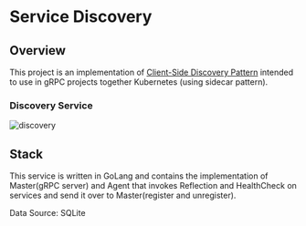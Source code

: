 # Service Discovery 
## Overview

This project is an implementation of [Client-Side Discovery Pattern](https://microservices.io/patterns/client-side-discovery.html) intended to use in gRPC projects together Kubernetes (using sidecar pattern).

### Discovery Service  
![discovery](./docs/discovery_service_sequence_diagram.svg)

## Stack

This service is written in GoLang and contains the implementation of Master(gRPC server) and Agent that invokes Reflection and HealthCheck on services and send it over to Master(register and unregister). 

Data Source: SQLite